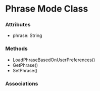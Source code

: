 # Phrase Mode Class

### Attributes

-  phrase: String

### Methods

-  LoadPhraseBasedOnUserPreferences()
-  GetPhrase() 
-  SetPhrase()

### Associations


